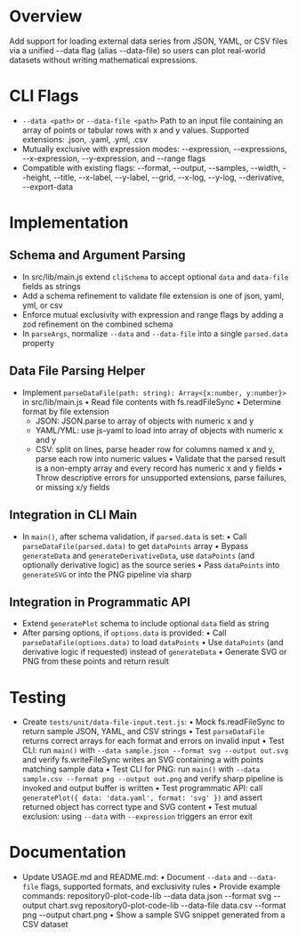 # Overview

Add support for loading external data series from JSON, YAML, or CSV files via a unified --data flag (alias --data-file) so users can plot real-world datasets without writing mathematical expressions.

# CLI Flags

- `--data <path>` or `--data-file <path>`
  Path to an input file containing an array of points or tabular rows with x and y values. Supported extensions: .json, .yaml, .yml, .csv
- Mutually exclusive with expression modes: --expression, --expressions, --x-expression, --y-expression, and --range flags
- Compatible with existing flags: --format, --output, --samples, --width, --height, --title, --x-label, --y-label, --grid, --x-log, --y-log, --derivative, --export-data

# Implementation

## Schema and Argument Parsing

- In src/lib/main.js extend `cliSchema` to accept optional `data` and `data-file` fields as strings
- Add a schema refinement to validate file extension is one of json, yaml, yml, or csv
- Enforce mutual exclusivity with expression and range flags by adding a zod refinement on the combined schema
- In `parseArgs`, normalize `--data` and `--data-file` into a single `parsed.data` property

## Data File Parsing Helper

- Implement `parseDataFile(path: string): Array<{x:number, y:number}>` in src/lib/main.js
  • Read file contents with fs.readFileSync
  • Determine format by file extension
    - JSON: JSON.parse to array of objects with numeric x and y
    - YAML/YML: use js-yaml to load into array of objects with numeric x and y
    - CSV: split on lines, parse header row for columns named x and y, parse each row into numeric values
  • Validate that the parsed result is a non-empty array and every record has numeric x and y fields
  • Throw descriptive errors for unsupported extensions, parse failures, or missing x/y fields

## Integration in CLI Main

- In `main()`, after schema validation, if `parsed.data` is set:
  • Call `parseDataFile(parsed.data)` to get `dataPoints` array
  • Bypass `generateData` and `generateDerivativeData`, use `dataPoints` (and optionally derivative logic) as the source series
  • Pass `dataPoints` into `generateSVG` or into the PNG pipeline via sharp

## Integration in Programmatic API

- Extend `generatePlot` schema to include optional `data` field as string
- After parsing options, if `options.data` is provided:
  • Call `parseDataFile(options.data)` to load `dataPoints`
  • Use `dataPoints` (and derivative logic if requested) instead of `generateData`
  • Generate SVG or PNG from these points and return result

# Testing

- Create `tests/unit/data-file-input.test.js`:
  • Mock fs.readFileSync to return sample JSON, YAML, and CSV strings
  • Test `parseDataFile` returns correct arrays for each format and errors on invalid input
  • Test CLI: run `main()` with `--data sample.json --format svg --output out.svg` and verify fs.writeFileSync writes an SVG containing a <polyline> with points matching sample data
  • Test CLI for PNG: run `main()` with `--data sample.csv --format png --output out.png` and verify sharp pipeline is invoked and output buffer is written
  • Test programmatic API: call `generatePlot({ data: 'data.yaml', format: 'svg' })` and assert returned object has correct type and SVG content
  • Test mutual exclusion: using `--data` with `--expression` triggers an error exit

# Documentation

- Update USAGE.md and README.md:
  • Document `--data` and `--data-file` flags, supported formats, and exclusivity rules
  • Provide example commands:
    repository0-plot-code-lib --data data.json --format svg --output chart.svg
    repository0-plot-code-lib --data-file data.csv --format png --output chart.png
  • Show a sample SVG snippet generated from a CSV dataset